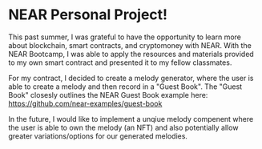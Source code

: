 # NEAR Personal Project!

This past summer, I was grateful to have the opportunity to learn more about blockchain, smart contracts, and cryptomoney with NEAR. 
With the NEAR Bootcamp, I was able to apply the resources and materials provided to my own smart contract and presented it to my fellow 
classmates. 

For my contract, I decided to create a melody generator, where the user is able to create a melody and then record in a "Guest Book". 
The "Guest Book" closesly outlines the NEAR Guest Book example here: https://github.com/near-examples/guest-book 

In the future, I would like to implement a unqiue melody compenent where the user is able to own the melody (an NFT) and 
also potentially allow greater variations/options for our generated melodies. 
